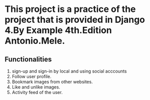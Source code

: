 # This project is a practice of the project that is provided in Django 4.By Example 4th.Edition Antonio.Mele.
## Functionalities
1. sign-up and sign-in by local and using social acccounts
2. Follow user profile.
3. Bookmark images from other websites.
4. Like and unlike images.
5. Activity feed of the user.